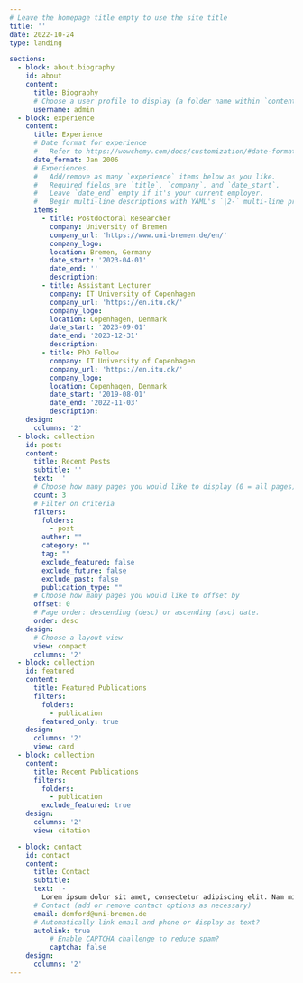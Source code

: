 ```yaml
---
# Leave the homepage title empty to use the site title
title: ''
date: 2022-10-24
type: landing

sections:
  - block: about.biography
    id: about
    content:
      title: Biography
      # Choose a user profile to display (a folder name within `content/authors/`)
      username: admin
  - block: experience
    content:
      title: Experience
      # Date format for experience
      #   Refer to https://wowchemy.com/docs/customization/#date-format
      date_format: Jan 2006
      # Experiences.
      #   Add/remove as many `experience` items below as you like.
      #   Required fields are `title`, `company`, and `date_start`.
      #   Leave `date_end` empty if it's your current employer.
      #   Begin multi-line descriptions with YAML's `|2-` multi-line prefix.
      items:
        - title: Postdoctoral Researcher
          company: University of Bremen
          company_url: 'https://www.uni-bremen.de/en/'
          company_logo:
          location: Bremen, Germany
          date_start: '2023-04-01'
          date_end: ''
          description:
        - title: Assistant Lecturer
          company: IT University of Copenhagen
          company_url: 'https://en.itu.dk/'
          company_logo:
          location: Copenhagen, Denmark
          date_start: '2023-09-01'
          date_end: '2023-12-31'
          description:
        - title: PhD Fellow
          company: IT University of Copenhagen
          company_url: 'https://en.itu.dk/'
          company_logo:
          location: Copenhagen, Denmark
          date_start: '2019-08-01'
          date_end: '2022-11-03'
          description:
    design:
      columns: '2'
  - block: collection
    id: posts
    content:
      title: Recent Posts
      subtitle: ''
      text: ''
      # Choose how many pages you would like to display (0 = all pages)
      count: 3
      # Filter on criteria
      filters:
        folders:
          - post
        author: ""
        category: ""
        tag: ""
        exclude_featured: false
        exclude_future: false
        exclude_past: false
        publication_type: ""
      # Choose how many pages you would like to offset by
      offset: 0
      # Page order: descending (desc) or ascending (asc) date.
      order: desc
    design:
      # Choose a layout view
      view: compact
      columns: '2'
  - block: collection
    id: featured
    content:
      title: Featured Publications
      filters:
        folders:
          - publication
        featured_only: true
    design:
      columns: '2'
      view: card
  - block: collection
    content:
      title: Recent Publications
      filters:
        folders:
          - publication
        exclude_featured: true
    design:
      columns: '2'
      view: citation

  - block: contact
    id: contact
    content:
      title: Contact
      subtitle:
      text: |-
        Lorem ipsum dolor sit amet, consectetur adipiscing elit. Nam mi diam, venenatis ut magna et, vehicula efficitur enim.
      # Contact (add or remove contact options as necessary)
      email: domford@uni-bremen.de
      # Automatically link email and phone or display as text?
      autolink: true
          # Enable CAPTCHA challenge to reduce spam?
          captcha: false
    design:
      columns: '2'
---
```

